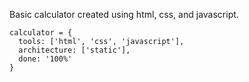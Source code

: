 Basic calculator created using html, css, and javascript.

```
calculator = {
  tools: ['html', 'css', 'javascript'],
  architecture: ['static'],
  done: '100%'
}
```
